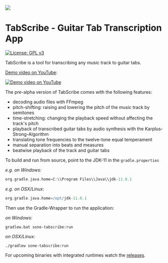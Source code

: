 ![](https://olof-kohlhaas.github.io/images/logo_title.png)
# TabScribe - Guitar Tab Transcription App
[![License: GPL v3](https://img.shields.io/badge/License-GPLv3-blue.svg)](https://www.gnu.org/licenses/gpl-3.0)

TabScribe is a tool for transcribing any music track to guitar tabs.

[Demo video on YouTube](https://youtu.be/BGP1hx7KGBg):

[![Demo video on YouTube](https://olof-kohlhaas.github.io/images/tabgif.gif)](https://youtu.be/BGP1hx7KGBg)

The pre-alpha version of TabScribe comes with the following features:
* decoding audio files with FFmpeg
* pitch-shifting: raising and lowering the pitch of the music track by semitones
* time-stretching: changing the playback speed without affecting the track's pitch
* playback of transcribed guitar tabs by audio synthesis with the Karplus-Strong-Algorithm
* translating tone frequencies to the twelve-tone equal temperament
* manual separation into beats and measures
* beatwise playback of the track and guitar tabs

To build and run from source, point to the JDK-11 in the `gradle.properties`

*e.g. on Windows:*
``` groovy
org.gradle.java.home=C:\\Program Files\\Java\\jdk-11.0.1 
```

*e.g. on OSX/Linux:*
``` groovy
org.gradle.java.home=/opt/jdk-11.0.1 
```

Then use the Gradle-Wrapper to run the application:

*on Windows:*
``` 
gradlew.bat sone-tabscribe:run
```

*on OSX/Linux:*
``` 
./gradlew sone-tabscribe:run
```

For upcoming binaries with integrated runtimes watch the [releases](https://github.com/olof-kohlhaas/tabscribe/releases).